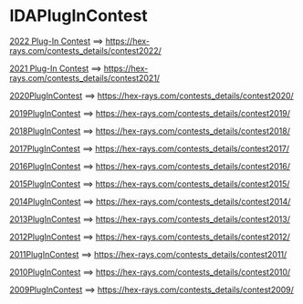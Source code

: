 
# IDAPlugInContest

[2022 Plug-In Contest](2022/2022%20Plug-In%20Contest.md) ==>   https://hex-rays.com/contests_details/contest2022/

[2021 Plug-In Contest](2021/2021%20Plug-In%20Contest.md) ==>   https://hex-rays.com/contests_details/contest2021/

[2020PlugInContest](2020/2020PlugInContest.md) ==>   https://hex-rays.com/contests_details/contest2020/

[2019PlugInContest](2019/2019PlugInContest.md) ==>   https://hex-rays.com/contests_details/contest2019/

[2018PlugInContest](2018/2018PlugInContest.md) ==>   https://hex-rays.com/contests_details/contest2018/

[2017PlugInContest](2017/2017PlugInContest.md) ==>   https://hex-rays.com/contests_details/contest2017/

[2016PlugInContest](2016/2016PlugInContest.md) ==>   https://hex-rays.com/contests_details/contest2016/

[2015PlugInContest](2015/2015PlugInContest.md) ==>   https://hex-rays.com/contests_details/contest2015/

[2014PlugInContest](2014/2014PlugInContest.md) ==>   https://hex-rays.com/contests_details/contest2014/

[2013PlugInContest](2013/2013PlugInContest.md) ==>   https://hex-rays.com/contests_details/contest2013/

[2012PlugInContest](2012/2012PlugInContest.md) ==>   https://hex-rays.com/contests_details/contest2012/

[2011PlugInContest](2011/2011PlugInContest.md) ==>   https://hex-rays.com/contests_details/contest2011/

[2010PlugInContest](2010/2010PlugInContest.md) ==>   https://hex-rays.com/contests_details/contest2010/

[2009PlugInContest](2009/2009PlugInContest.md) ==>   https://hex-rays.com/contests_details/contest2009/

